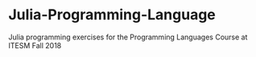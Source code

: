# Julia-Programming-Language
Julia programming exercises for the Programming Languages Course at ITESM Fall 2018
